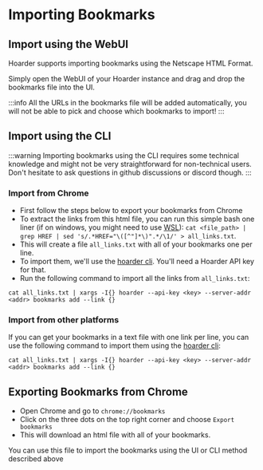 # Importing Bookmarks

## Import using the WebUI

Hoarder supports importing bookmarks using the Netscape HTML Format.

Simply open the WebUI of your Hoarder instance and drag and drop the bookmarks file into the UI.

:::info
All the URLs in the bookmarks file will be added automatically, you will not be able to pick and choose which bookmarks to import!
:::

## Import using the CLI

:::warning
Importing bookmarks using the CLI requires some technical knowledge and might not be very straightforward for non-technical users. Don't hesitate to ask questions in github discussions or discord though.
:::

### Import from Chrome

- First follow the steps below to export your bookmarks from Chrome
- To extract the links from this html file, you can run this simple bash one liner (if on windows, you might need to use [WSL](https://learn.microsoft.com/en-us/windows/wsl/install)): `cat <file_path> | grep HREF | sed 's/.*HREF="\([^"]*\)".*/\1/' > all_links.txt`.
- This will create a file `all_links.txt` with all of your bookmarks one per line.
- To import them, we'll use the [hoarder cli](https://docs.hoarder.app/command-line). You'll need a Hoarder API key for that.
- Run the following command to import all the links from `all_links.txt`:

```
cat all_links.txt | xargs -I{} hoarder --api-key <key> --server-addr <addr> bookmarks add --link {}
```

### Import from other platforms

If you can get your bookmarks in a text file with one link per line, you can use the following command to import them using the [hoarder cli](https://docs.hoarder.app/command-line):

```
cat all_links.txt | xargs -I{} hoarder --api-key <key> --server-addr <addr> bookmarks add --link {}
```

## Exporting Bookmarks from Chrome

- Open Chrome and go to `chrome://bookmarks`
- Click on the three dots on the top right corner and choose `Export bookmarks`
- This will download an html file with all of your bookmarks.

You can use this file to import the bookmarks using the UI or CLI method described above